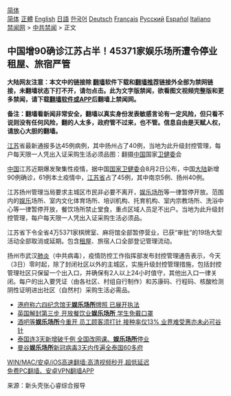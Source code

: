  <!-- 面包屑导航 --> <div class="breadcrumb"><!-- GTranslate: https://gtranslate.io/ -->  <div class="switcher notranslate">  <div class="selected">  <a href="#" onclick="return false;"> 简体</a>  </div>  <div class="option">  <a href="https://www.bannedbook.org" onclick="doGTranslate('zh-CN|zh-CN');jQuery('div.switcher div.selected a').html(jQuery(this).html());return false;" title="简体中文" class="nturl selected"> 简体</a>  <a href="https://www.bannedbook.org/zh-tw/" onclick="doGTranslate('zh-CN|zh-TW');jQuery('div.switcher div.selected a').html(jQuery(this).html());return false;" title="繁體中文" class="nturl"> 正體</a>  <a href="https://www.bannedbook.org/en/" onclick="doGTranslate('zh-CN|en');jQuery('div.switcher div.selected a').html(jQuery(this).html());return false;" title="English" class="nturl"> English</a>  <a href="https://www.bannedbook.org/ja/" onclick="doGTranslate('zh-CN|ja');jQuery('div.switcher div.selected a').html(jQuery(this).html());return false;" title="日本語" class="nturl"> 日語</a>  <a href="https://www.bannedbook.org/ko/" onclick="doGTranslate('zh-CN|ko');jQuery('div.switcher div.selected a').html(jQuery(this).html());return false;" title="한국어" class="nturl"> 한국어</a>  <a href="https://www.bannedbook.org/de/" onclick="doGTranslate('zh-CN|de');jQuery('div.switcher div.selected a').html(jQuery(this).html());return false;" title="Deutsch" class="nturl"> Deutsch</a>  <a href="https://www.bannedbook.org/fr/" onclick="doGTranslate('zh-CN|fr');jQuery('div.switcher div.selected a').html(jQuery(this).html());return false;" title="Français" class="nturl"> Français</a>  <a href="https://www.bannedbook.org/ru/" onclick="doGTranslate('zh-CN|ru');jQuery('div.switcher div.selected a').html(jQuery(this).html());return false;" title="Русский" class="nturl"> Русский</a>  <a href="https://www.bannedbook.org/es/" onclick="doGTranslate('zh-CN|es');jQuery('div.switcher div.selected a').html(jQuery(this).html());return false;" title="Español" class="nturl"> Español</a>  <a href="https://www.bannedbook.org/it/" onclick="doGTranslate('zh-CN|it');jQuery('div.switcher div.selected a').html(jQuery(this).html());return false;" title="Italiano" class="nturl"> Italiano</a>  </div>  </div>      <div class='breadcrumb-sub'><!-- Breadcrumb NavXT 6.3.0 --> <a href="https://www.bannedbook.org/" class="home">禁闻网</a> &gt; <a href="https://www.bannedbook.org/bnews/cbnews/" class="category">中共禁闻</a> &gt; 正文</div></div><h2>中国增90确诊江苏占半！45371家娱乐场所遭令停业 租屋、旅宿严管</h2> <p class="notice"><b>大陆网友注意：本文中的链接除 <a href="https://github.com/bannedbook/fanqiang" >翻墙</a>软件下载和<a href="https://github.com/killgcd/justmysocks/blob/master/README.md">翻墙推荐</a>链接外全部为禁网链接，未翻墙状态下打不开，请勿点击。此为文字版禁闻，欲看图文视频完整版和更多禁闻，请下载<a href="https://github.com/bannedbook/fanqiang">翻墙软件或APP</a>后翻墙上禁闻网。</p><p>备注：翻墙看新闻非常安全，翻墙以真实身份发表敏感言论有一定风险，但只看不说则没有任何风险，翻的人太多，政府管不过来，也不管。信息自由是天赋人权，请放心大胆的翻墙。</b></p>  <div class="entry"> <p id="conimg"><a href="https://www.bannedbook.org/bnews/tag/%e6%b1%9f%e8%8b%8f/" class="st_tag internal_tag" rel="tag" title="标签 江苏 下的日志">江苏</a>省最新通报多达45例病例，其中扬州占了40例，当地为此升级封控管理，每户每天限一人凭出入证采购生活必须品图：翻摄<a href="https://www.bannedbook.org/bnews/tag/%E4%B8%AD%E5%9B%BD/" class="st_tag internal_tag" rel="tag" title="标签 中国 下的日志">中国</a>国家<a href="https://www.bannedbook.org/bnews/tag/%E5%8D%AB%E5%81%A5%E5%A7%94/" class="st_tag internal_tag" rel="tag" title="标签 卫健委 下的日志">卫健委</a>会</p> <p><span class='wp_keywordlink_affiliate'><a href="https://www.bannedbook.org/" title="中国" target="_blank">中国</a></span>江苏近期爆发聚集性疫情，据中国<a href="https://www.bannedbook.org/bnews/tag/%E5%9B%BD%E5%AE%B6%E5%8D%AB%E5%81%A5%E5%A7%94/" class="st_tag internal_tag" rel="tag" title="标签 国家卫健委 下的日志">国家卫健委</a>会8月2日公布，中国<span class='wp_keywordlink_affiliate'><a href="https://www.bannedbook.org/" title="大陆" target="_blank">大陆</a></span>新增90例确诊，61例本土疫情中，<a href="https://www.bannedbook.org/bnews/tag/%E6%B1%9F%E8%8B%8F%E7%9C%81/" class="st_tag internal_tag" rel="tag" title="标签 江苏省 下的日志">江苏省</a>占了45例，其中南京5例、扬州40例。</p>  <p>江苏扬州管理当局要求主城区市民非必要不离开，<a href="https://www.bannedbook.org/bnews/tag/%E5%A8%B1%E4%B9%90%E5%9C%BA%E6%89%80/" class="st_tag internal_tag" rel="tag" title="标签 娱乐场所 下的日志">娱乐场所</a>等一律暂停开放。范围内的<a href="https://www.bannedbook.org/bnews/tag/%e5%a8%b1%e4%b9%90/" class="st_tag internal_tag" rel="tag" title="标签 娱乐 下的日志">娱乐</a>场所、室内文化体育场所、培训机构、托育机构、室内宗教场所、洗浴中心等一律暂停开放，餐饮场所禁止堂食，重点区域人员足不出户。当地为此升级封控管理，每户每天限一人凭出入证采购生活必须品。</p> <p>江苏省下令全省4万5371家棋牌室、麻将馆全部暂停营业，已获“审批”的19场大型活动全部取消或延期。包含<a href="https://www.bannedbook.org/bnews/tag/%E7%A7%9F%E5%B1%8B/" class="st_tag internal_tag" rel="tag" title="标签 租屋 下的日志">租屋</a>、旅宿人口全部登记管理流动。</p>  <p>扬州市武汉<a href="https://www.bannedbook.org/bnews/tag/%e8%82%ba%e7%82%8e/" class="st_tag internal_tag" rel="tag" title="标签 肺炎 下的日志">肺炎</a>（中共病毒），疫情防控工作指挥部发布封控管理通告表示，今天（3日）零时起，除了封闭社区以外的主城区，实施升级封控管理措施，包括封控管理社区只保留一个出入口，并确保有2人以上24小时值守，其他出入口一律关闭。每户的出入要凭证（由各社区、村组自行制作）和苏康码、行程码、核酸检测阴性证明进出社区（自然村）采购生活必需品。</p> <ul class='op-related-articles' title='相关阅读'> <li><a href='https://www.bannedbook.org/bnews/headline/20210602/1558206.html' target='_blank'>港府称六四纪念馆无<b>娱乐场所</b>牌照 已展开执法</a></li> <li><a href='https://www.bannedbook.org/bnews/comments/20210517/1548199.html' target='_blank'>英国解封第三步 开放餐饮业<b>娱乐场所</b> 学生免戴口罩</a></li> <li><a href='https://www.bannedbook.org/bnews/cnnews/hknews/20210429/1536153.html' target='_blank'>酒吧等<b>娱乐场所</b>今重开 员工顾客须打针 接种率仅13% 业界难受惠亦未必可谷针</a></li> <li><a href='https://www.bannedbook.org/bnews/worldnews/20210417/1528290.html' target='_blank'>泰国连3天新增破千例 全国改网课、<b>娱乐场所</b>停业</a></li> <li><a href='https://www.bannedbook.org/bnews/baitai/20210411/1524035.html' target='_blank'>曼谷<b>娱乐场所</b>新冠病毒3天内传遍全泰国60多府</a></li> </ul> <p class="texttj"> <a href="https://github.com/bannedbook/fanqiang/wiki/V2ray%E6%9C%BA%E5%9C%BA" target="_blank">WIN/MAC/安卓/iOS高速翻墙:高清视频秒开,超低延迟</a><br/> <a href="https://github.com/bannedbook/fanqiang/wiki/%E7%A6%81%E9%97%BB%E7%BD%91%E5%AE%89%E5%8D%93%E7%BF%BB%E5%A2%99%E6%96%B0%E9%97%BBAPP" target="_blank">免费PC翻墙、安卓VPN翻墙APP</a></p> <p> 来源：新头壳张心睿综合报导 </p><a name='sharetosocial'></a>  <div style="margin-bottom:5px;padding-bottom:5px;clear:both"> <div id="archive-pix-1" class="banner-ads"> <!-- AuctionX Display platform tag START --> <div id="26318x728x90x621x_ADSLOT2" clicktrack="%%CLICK_URL_ESC%%"></div> <!-- AuctionX Display platform tag END --> </div> <div id="archive-pix-2" class="banner-ads"> <!-- AuctionX Display platform tag START --> <div id="26315x300x250x621x_ADSLOT2" clicktrack="%%CLICK_URL_ESC%%"></div> <!-- AuctionX Display platform tag END --> </div> </div>  <div id="archive-pix-1" class="banner-ads"> <!-- AuctionX Display platform tag START --> <div id="26318x728x90x621x_ADSLOT3" clicktrack="%%CLICK_URL_ESC%%"></div> <!-- AuctionX Display platform tag END --> </div> </div><!--END ENTRY--> 